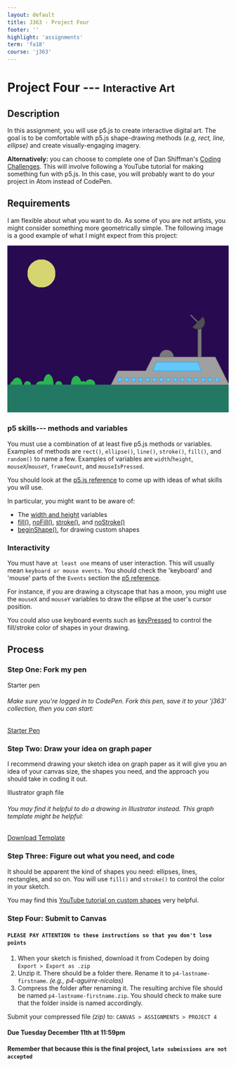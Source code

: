 ```yaml
---
layout: default
title: J363 - Project Four
footer: ''
highlight: 'assignments'
term: 'fa18'
course: 'j363'
---
```

# Project Four --- <small>Interactive Art</small>
## Description
In this assignment, you will use p5.js to create interactive digital art. The goal is to be comfortable with p5.js shape-drawing methods (_e.g, rect, line, ellipse)_ and create visually-engaging imagery.

__Alternatively:__ you can choose to complete one of Dan Shiffman's [Coding Challenges](https://www.youtube.com/playlist?list=PLRqwX-V7Uu6ZiZxtDDRCi6uhfTH4FilpH). This will involve following a YouTube tutorial for making something fun with p5.js. In this case, you will probably want to do your project in Atom instead of CodePen.

## Requirements
I am flexible about what you want to do. As some of you are not artists, you might consider something more geometrically simple. The following image is a good example of what I might expect from this project:

<img src="img/p5-draw.png">

### p5 skills--- methods and variables
You must use a combination of at least five p5.js methods or variables. Examples of methods are `rect()`, `ellipse()`, `line()`, `stroke()`, `fill()`, and `random()` to name a few. Examples of variables are `width`/`height`, `mouseX`/`mouseY`, `frameCount`, and `mouseIsPressed`.

You should look at the [p5.js reference](https://p5js.org/reference/) to come up with ideas of what skills you will use.

In particular, you might want to be aware of:

 * The [width and height](https://p5js.org/examples/structure-width-and-height.html) variables
 * [fill()](https://p5js.org/reference/#/p5/fill), [noFill()](https://p5js.org/reference/#/p5/noFill), [stroke()](https://p5js.org/reference/#/p5/stroke), and [noStroke()](noStroke())
 * [beginShape()](https://p5js.org/reference/#/p5/beginShape), for drawing custom shapes

### Interactivity
You must have `at least one` means of user interaction. This will usually mean `keyboard or mouse events`. You should check the 'keyboard' and 'mouse' parts of the `Events` section the [p5 reference](https://p5js.org/reference/#group-Events).

For instance, if you are drawing a cityscape that has a moon, you might use the `mouseX` and `mouseY` variables to draw the ellipse at the user's cursor position.

You could also use keyboard events such as [keyPressed](https://p5js.org/reference/#/p5/keyPressed) to control the fill/stroke color of shapes in your drawing.

## Process
### Step One: Fork my pen
<div class="card-block">
  <p class="card-text lead">Starter pen</p>
  <h6 class="card-text">Make sure you're logged in to CodePen. Fork this pen, save it to your 'j363' collection, then you can start:</h6>
  <a href="https://codepen.io/novonagu/pen/geNyyb" class="btn btn-primary" target="_blank">Starter Pen</a>
</div>

### Step Two: Draw your idea on graph paper
I recommend drawing your sketch idea on graph paper as it will give you an idea of your canvas size, the shapes you need, and the approach you should take in coding it out.

<div class="card-block">
  <p class="card-text lead">Illustrator graph file</p>
  <h6 class="card-text">You may find it helpful to do a drawing in Illustrator instead. This graph template might be helpful:</h6>
  <a href="start/graph.ai" class="btn btn-primary" target="_blank">Download Template</a>
</div>

### Step Three: Figure out what you need, and code
It should be apparent the kind of shapes you need: ellipses, lines, rectangles, and so on. You will use `fill()` and `stroke()` to control the color in your sketch.

You may find this [YouTube tutorial on custom shapes](https://www.youtube.com/watch?v=76fiD5DvzeQ) very helpful.



### Step Four: Submit to Canvas
#### `PLEASE PAY ATTENTION to these instructions so that you don't lose points`
1. When your sketch is finished, download it from Codepen by doing `Export > Export as .zip`
2. Unzip it. There should be a folder there. Rename it to `p4-lastname-firstname`. _(e.g., p4-aguirre-nicolas)_
3. Compress the folder after renaming it. The resulting archive file should be named `p4-lastname-firstname.zip`. You should check to make sure that the folder inside is named accordingly.

Submit your compressed file _(zip)_ to: `CANVAS > ASSIGNMENTS > PROJECT 4`

#### **Due Tuesday December 11th at 11:59pm**
#### Remember that because this is the final project, `late submissions are not accepted`